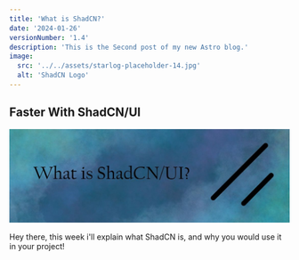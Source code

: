 ```yaml
---
title: 'What is ShadCN?'
date: '2024-01-26'
versionNumber: '1.4'
description: 'This is the Second post of my new Astro blog.'
image:
  src: '../../assets/starlog-placeholder-14.jpg'
  alt: 'ShadCN Logo'
---
```


## Faster With ShadCN/UI

![ShadCN Logo etc](../../assets/starlog-placeholder-14.jpg)

Hey there, this week i'll explain what ShadCN is, and why you would use it in your project!

